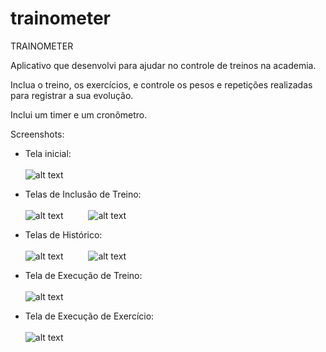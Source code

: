 # trainometer

TRAINOMETER

Aplicativo que desenvolvi para ajudar no controle de treinos na academia.

Inclua o treino, os exercícios, e controle os pesos e repetições realizadas para registrar a sua evolução.

Inclui um timer e um cronômetro.


Screenshots:

- Tela inicial: <br><br>
![alt text](https://github.com/arthurolmos/trainometer/blob/master/screenshots/Screenshot_20190926-111228_Trainometer.jpg)


- Telas de Inclusão de Treino: <br><br>
![alt text](https://github.com/arthurolmos/trainometer/blob/master/screenshots/Screenshot_20190926-111256_Trainometer.jpg) &emsp; &emsp;
![alt text](https://github.com/arthurolmos/trainometer/blob/master/screenshots/Screenshot_20190926-111320_Trainometer.jpg)

- Telas de Histórico: <br><br>
![alt text](https://github.com/arthurolmos/trainometer/blob/master/screenshots/Screenshot_20190926-111330_Trainometer.jpg) &emsp; &emsp;
![alt text](https://github.com/arthurolmos/trainometer/blob/master/screenshots/Screenshot_20190926-111336_Trainometer.jpg)


- Tela de Execução de Treino: <br><br>
![alt text](https://github.com/arthurolmos/trainometer/blob/master/screenshots/Screenshot_20190926-111351_Trainometer.jpg) &emsp; &emsp;

- Tela de Execução de Exercício: <br><br>
![alt text](https://github.com/arthurolmos/trainometer/blob/master/screenshots/Screenshot_20190926-111409_Trainometer.jpg)


